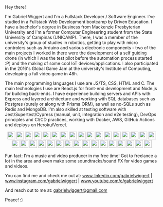 Hey there!

I'm Gabriel Wiggert and I'm a Fullstack Developer / Software Engineer. I've studied in a Fullstack Web Development bootcamp by Driven Education.
I have a bachelor's degree in Business from Mackenzie Presbyterian University and I'm a former Computer Engineering student from the State University of Campinas (UNICAMP). There, I was a member of the university's group of studies in robotics, getting to play with micro controlers such as Arduino and various electronic components - two of the main projects I worked in there were the development of a self guiding drone (in which I was the test pilot before the automation process started :P) and the making of some cool IoT devices/applications. I also participated in the 2016's Global Game Jam at the university's Institute of Computing, developing a full video game in 48h.

The main programming languages I use are JS/TS, CSS, HTML and C. The main technologies I use are React.js for front-end development and Node.js for building back-ends.
I have experience building servers and APIs with Express and layered architecture and working with SQL databases such as Postgres (purely or along with Prisma ORM), as well as no-SQLs such as Redis and MongoDB. I'm also skilled at testing software with Jest/Supertest/Cypress (manual, unit, integration and e2e testing), DevOps principles and CI/CD practices, working with Docker, AWS, GitHub Actions and deploys on Heroku/Vercel.

<div align="center">
   <img height=25px src="https://img.shields.io/badge/HTML5-E34F26?style=for-the-badge&logo=html5&logoColor=white" />
   <img height=25px src="https://img.shields.io/badge/CSS3-1572B6?style=for-the-badge&logo=css3&logoColor=white" />
   <img height=25px src="https://img.shields.io/badge/JavaScript-F7DF1E?style=for-the-badge&logo=javascript&logoColor=black" />
   <img height=25px src="https://img.shields.io/badge/TypeScript-007ACC?style=for-the-badge&logo=typescript&logoColor=white" />
   <img height=25px src="https://img.shields.io/badge/Node.js-43853D?style=for-the-badge&logo=node.js&logoColor=white" />
   <img height=25px src="https://img.shields.io/badge/npm-CB3837?style=for-the-badge&logo=npm&logoColor=white" />
   <img height=25px src="https://img.shields.io/badge/React-20232A?style=for-the-badge&logo=react&logoColor=61DAFB" />
   <img height=25px src="https://img.shields.io/badge/styled--components-DB7093?style=for-the-badge&logo=styled-components&logoColor=white" />
   <img height=25px src="https://img.shields.io/badge/Express.js-404D59?style=for-the-badge" />
   <img height=25px src="https://img.shields.io/badge/AXIOS-671DDF?style=for-the-badge&logo=axios&logoColor=white" />
   <img height=25px src="https://img.shields.io/badge/MongoDB-4EA94B?style=for-the-badge&logo=mongodb&logoColor=white" />
   <img height=25px src="https://img.shields.io/badge/redis-DC382C?style=for-the-badge&logo=redis&logoColor=white ">
   <img height=25px src="https://img.shields.io/badge/PostgreSQL-316192?style=for-the-badge&logo=postgresql&logoColor=white" />
   <img height=25px src="https://img.shields.io/badge/Prisma-3982CE?style=for-the-badge&logo=Prisma&logoColor=white" />
   <img height=25px src="https://img.shields.io/badge/cypress-04BE8E?style=for-the-badge&logo=cypress&logoColor=white" >
   <img height=25px src="https://img.shields.io/badge/Jest-323330?style=for-the-badge&logo=Jest&logoColor=white" />
   <img height=25px src="https://img.shields.io/badge/docker-%230db7ed.svg?style=for-the-badge&logo=docker&logoColor=white" />
   <img height=25px src="https://img.shields.io/badge/Vercel-000000?style=for-the-badge&logo=vercel&logoColor=white" />
   <img height=25px src="https://img.shields.io/badge/Heroku-430098?style=for-the-badge&logo=heroku&logoColor=white" />
   <img height=25px src="https://img.shields.io/badge/Amazon_AWS-FF9900?style=for-the-badge&logo=amazonaws&logoColor=white" />
   <img height=25px src="https://img.shields.io/badge/NGINX-28A745?style=for-the-badge&logo=Nginx&logoColor=white" />
   <img height=25px src="https://img.shields.io/badge/GIT-E44C30?style=for-the-badge&logo=git&logoColor=white" />
   <img height=25px src="https://img.shields.io/badge/github-FFFFFF?style=for-the-badge&logo=github&logoColor=black" />
   <img height=25px src="https://img.shields.io/badge/Visual_Studio_Code-0078D4?style=for-the-badge&logo=visual%20studio%20code&logoColor=white" />
   <img height=25px src="https://img.shields.io/badge/Trello-0052CC?style=for-the-badge&logo=trello&logoColor=white" />
   <img height=25px src="https://img.shields.io/badge/wakatime-FFFFFF?style=for-the-badge&logo=wakatime&logoColor=black" />
   <img height=25px src="https://img.shields.io/badge/Notion-000000?style=for-the-badge&logo=notion&logoColor=white" />
   <img height=25px src="https://img.shields.io/badge/slack-611F69?style=for-the-badge&logo=slack&logoColor=white" />
   <img height=25px src="https://img.shields.io/badge/Miro-050038?style=for-the-badge&logo=Miro&logoColor=white" />
   <img height=25px src="https://img.shields.io/badge/Markdown-000000?style=for-the-badge&logo=markdown&logoColor=white" />
   <img height=25px src="https://img.shields.io/badge/Figma-F24E1E?style=for-the-badge&logo=figma&logoColor=white" />
   <img height=25px src="https://img.shields.io/badge/Windows-0078D6?style=for-the-badge&logo=windows&logoColor=white" />
   <img height=25px src="https://img.shields.io/badge/Ubuntu-E95420?style=for-the-badge&logo=ubuntu&logoColor=white" />
</div>


Fun fact: I'm a music and video producer in my free time! Got to freelance a lot in the area and even make some soundtracks/sound FX for video games and videos.

You can find me and check me out at:
www.linkedin.com/gabrielwiggert |
www.instagram.com/gabrielwiggert |
www.youtube.com/c/gabrielwiggert

And reach out to me at:
gabrielwiggert@gmail.com

Peace! :)
